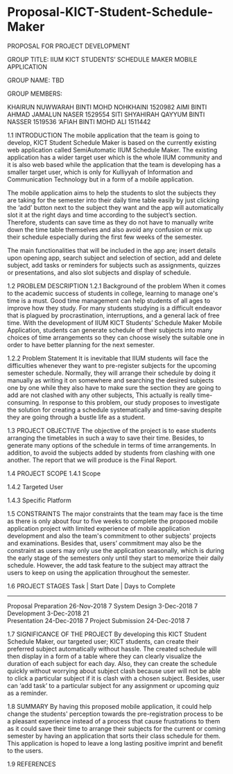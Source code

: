 # Proposal-KICT-Student-Schedule-Maker

PROPOSAL FOR PROJECT DEVELOPMENT
 
GROUP TITLE:
IIUM KICT STUDENTS’ SCHEDULE MAKER MOBILE APPLICATION
 
GROUP NAME: TBD
 
GROUP MEMBERS:
 
KHAIRUN NUWWARAH BINTI MOHD NOHKHAINI 1520982
AIMI BINTI AHMAD JAMALUN NASER 1529554
SITI SHYAHIRAH QAYYUM BINTI NASSER 1519536
‘AFIAH BINTI MOHD ALI 1511442

 
1.1 INTRODUCTION
The mobile application that the team is going to develop, KICT Student Schedule Maker is based on the currently existing web application called SemiAutomatic IIUM Schedule Maker. The existing application has a wider target user which is the whole IIUM community and it is also web based while the application that the team is developing has a smaller target user, which is only for Kulliyyah of Information and Communication Technology but in a form of a mobile application.

The mobile application aims to help the students to slot the subjects they are taking for the semester into their daily time table easily by just clicking the ‘add’ button next to the subject they want and the app will automatically slot it at the right days and time according to the subject’s section. Therefore, students can save time as they do not have to manually write down the time table themselves and also avoid any confusion or mix up their schedule especially during the first few weeks of the semester. 

The main functionalities that will be included in the app are; insert details upon opening app, search subject and selection of section, add and delete subject, add tasks or reminders for subjects such as assignments, quizzes or presentations, and also slot subjects and display of schedule.



1.2 PROBLEM DESCRIPTION
1.2.1 Background of the problem
When it comes to the academic success of students in college, learning to manage one's time is a must. Good time management can help students of all ages to improve how they study. For many students studying is a difficult endeavor that is plagued by procrastination, interruptions, and a general lack of free time. With the development of IIUM KICT Students’ Schedule Maker Mobile Application, students can generate schedule of their subjects into many choices of time arrangements so they can choose wisely the suitable one in order to have better planning for the next semester.

1.2.2 Problem Statement
It is inevitable that IIUM students will face the difficulties whenever they want to pre-register subjects for the upcoming semester schedule. Normally, they will arrange their schedule by doing it manually as writing it on somewhere and searching the desired subjects one by one while they also have to make sure the section they are going to add are not clashed with any other subjects, This actually is really time-consuming. In response to this problem, our study proposes to investigate  the solution for creating a schedule systematically and time-saving despite they are going through a bustle life as a student.

1.3 PROJECT OBJECTIVE
The objective of the project is to ease students arranging the timetables in such a way to save their time. Besides, to generate many options of the schedule in terms of time arrangements. In addition, to avoid the subjects added by students from clashing with one another. The report that we will produce is the Final Report. 


1.4 PROJECT SCOPE
1.4.1 Scope


1.4.2 Targeted User

 
1.4.3 Specific Platform


1.5 CONSTRAINTS
The major constraints that the team may face is the time as there is only about four to five weeks to complete the proposed mobile application project with limited experience of mobile application development and also the team's commitment to other subjects' projects and examinations. Besides that, users’ commitment may also be the constraint as users may only use the application seasonally, which is during the early stage of the semesters only until they start to memorize their daily schedule. However, the add task feature to the subject may attract the users to keep on using the application throughout the semester.



1.6 PROJECT STAGES
Task                    | Start Date      | Days to Complete
------------------------  ----------------  ----------------
Proposal Preparation      26-Nov-2018       7
System Design             3-Dec-2018        7
Development               3-Dec-2018        21             
Presentation              24-Dec-2018       7
Project Submission        24-Dec-2018       7


1.7 SIGNIFICANCE OF THE PROJECT
By developing this KICT Student Schedule Maker, our targeted user; KICT students, can create their preferred subject automatically without hassle. The created schedule will then display in a form of a table where they can clearly visualize the duration of each subject for each day. Also, they can create the schedule quickly without worrying about subject clash because user will not be able to click a particular subject if it is clash with a chosen subject. Besides, user can ‘add task’ to a particular subject for any assignment or upcoming quiz as a reminder.


1.8 SUMMARY
By having this proposed mobile application, it could help change the students' perception towards the pre-registration process to be a pleasant experience instead of a process that cause frustrations to them as it could save their time to arrange their subjects for the current or coming semester by having an application that sorts their class schedule for them. This application is hoped to leave a long lasting positive imprint and benefit to the users.


1.9 REFERENCES

